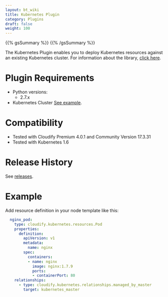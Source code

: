 ```yaml
---
layout: bt_wiki
title: Kubernetes Plugin
category: Plugins
draft: false
weight: 100
---
```

{{% gsSummary %}} {{% /gsSummary %}}

The Kubernetes Plugin enables you to deploy Kubernetes resources against an existing Kubernetes cluster.
For information about the library, [click here](https://github.com/kubernetes-incubator/client-python/tree/v1.0.2).

# Plugin Requirements

* Python versions:
  * 2.7.x
* Kubernetes Cluster [See example](https://github.com/cloudify-examples/simple-kubernetes-blueprint/tree/4.0.1).


# Compatibility

* Tested with Cloudify Premium 4.0.1 and Community Version 17.3.31
* Tested with Kubernetes 1.6


# Release History

See [releases](https://github.com/cloudify-incubator/cloudify-kubernetes-plugin/releases).


# Example

Add resource definition in your node template like this:

```yaml
  nginx_pod:
    type: cloudify.kubernetes.resources.Pod
    properties:
      definition:
        apiVersion: v1
        metadata:
          name: nginx
        spec:
          containers:
          - name: nginx
            image: nginx:1.7.9
            ports:
            - containerPort: 80
    relationships:
      - type: cloudify.kubernetes.relationships.managed_by_master
        target: kubernetes_master
```
